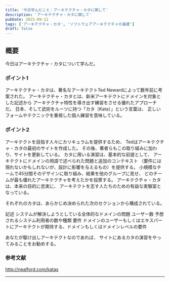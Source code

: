 ```yaml
---
title: '今日学んだこと：アーキテクチャ・カタに関して'
description: 'アーキテクチャ・カタに関して'
pubDate: 2025-09-12
tags: ['アーキテクチャ・カタ', 'ソフトウェアアーキテクチャの基礎']
draft: false
---
```


## 概要

今日はアーキテクチャ・カタについて学んだ。


### ポイント1

アーキテクチャ・カタは、著名なアーキテクトTed Newardによって数年前に考案された。
アーキテクチャ・カタとは、新米アーキテクトにドメインを対象とした記述から
アーキテクチャ特性を導き出す練習をさせる優れたアプローチだ。
日本、そして武術をルーツに持つ「カタ（Kata）」という言葉は、
正しいフォームやテクニックを重視した個人練習を意味している。

### ポイント2

アーキテクトを目指す人々にカリキュラムを提供するため、
Tedはアーキテクチャ・カタの最初のサイトを作成した。
その後、著者らもこの取り組みに加わり、サイトを更新している。
カタに用いる演習は、基本的な前提として、
アーキテクトにドメインの用語で述べられた問題と追加のコンテキスト
（要件には現れないかもしれないが、設計に影響を与えるもの）を提供する。
小規模なチームで45分間そのデザインに取り組み、結果を他のグループに見せ、
どのチームが最も優れたアーキテクチャを考えたかを投票する。
アーキテクチャ・カタは、本来の目的に忠実に、
アーキテクトを志す人たちのための有益な実験室となっている。

それぞれのカタは、あらかじめ決められた次のセクションから構成されている。

記述
システムが解決しようとしている全体的なドメインの問題
ユーザー数
予想されるシステム利用者の数や種類
要件
ドメインのユーザーもしくはエキスパートにアーキテクトが期待する、ドメインもしくはドメインレベルの要件

あなたが駆け出しアーキテクトなのであれば、
サイトにあるカタの演習をやってみることをお勧めする。

### 参考文献

http://nealford.com/katas

---